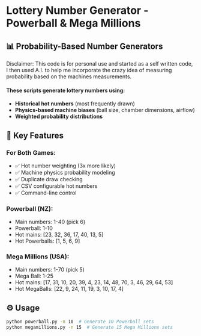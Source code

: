 # Lottery Number Generator - Powerball & Mega Millions

## 📊 Probability-Based Number Generators
Disclaimer: This code is for personal use and started as a self written code, I then used A.I. to help me incorporate the crazy idea of measuring probability based on the machines measurements.

#### These scripts generate lottery numbers using:
- **Historical hot numbers** (most frequently drawn)
- **Physics-based machine biases** (ball size, chamber dimensions, airflow)
- **Weighted probability distributions**

## 🎰 Key Features

### For Both Games:
- ✅ Hot number weighting (3x more likely)
- ✅ Machine physics probability modeling
- ✅ Duplicate draw checking
- ✅ CSV configurable hot numbers
- ✅ Command-line control

### Powerball (NZ):
- Main numbers: 1-40 (pick 6)
- Powerball: 1-10
- Hot mains: [23, 32, 36, 17, 40, 13, 5]
- Hot Powerballs: [1, 5, 6, 9]

### Mega Millions (USA):
- Main numbers: 1-70 (pick 5)
- Mega Ball: 1-25
- Hot mains: [17, 31, 10, 20, 39, 4, 23, 14, 48, 70, 3, 46, 29, 64, 53]
- Hot MegaBalls: [22, 9, 24, 11, 19, 3, 10, 17, 4]

## ⚙️ Usage
```bash
python powerball.py -n 10  # Generate 10 Powerball sets
python megamillions.py -n 15  # Generate 15 Mega Millions sets